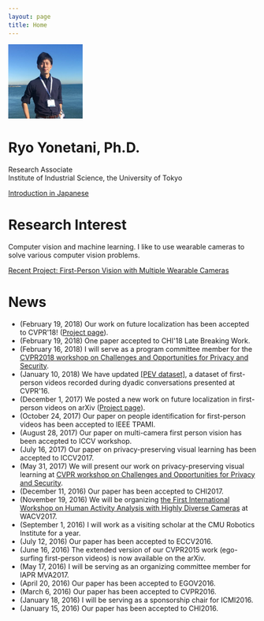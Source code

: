 ```yaml
---
layout: page
title: Home
---
```


<img class="img-circle img-responsive" src="/images/me.png" style='width: 30%'>

# Ryo Yonetani, Ph.D.

Research Associate  
Institute of Industrial Science, the University of Tokyo

[Introduction in Japanese](/profile_j/)

# Research Interest
Computer vision and machine learning. I like to use wearable cameras to solve various computer vision problems.

[Recent Project: First-Person Vision with Multiple Wearable Cameras](/2017/11/01/overview.html)

# News
- (February 19, 2018) Our work on future localization has been accepted to CVPR'18! ([Project page](/2018/02/19/ymys-cvpr2018.html)).
- (February 19, 2018) One paper accepted to CHI'18 Late Breaking Work.
- (February 16, 2018) I will serve as a program committee member for the [CVPR2018 workshop on Challenges and Opportunities for Privacy and Security](http://vision.soic.indiana.edu/bright-and-dark-workshop-2018/).
- (January 10, 2018) We have updated [[PEV dataset]](https://www.dropbox.com/s/oykg2xeu0p39i4o/yks_cvpr2016.zip?dl=0), a dataset of first-person videos recorded during dyadic conversations presented at CVPR'16.
- (December 1, 2017) We posted a new work on future localization in first-person videos on arXiv ([Project page](/2018/02/19/ymys-cvpr2018.html)).
- (October 24, 2017) Our paper on people identification for first-person videos has been accepted to IEEE TPAMI.
- (August 28, 2017) Our paper on multi-camera first person vision has been accepted to ICCV workshop.
- (July 16, 2017) Our paper on privacy-preserving visual learning has been accepted to ICCV2017.
- (May 31, 2017) We will present our work on privacy-preserving visual learning at [CVPR workshop on Challenges and Opportunities for Privacy and Security](http://vision.soic.indiana.edu/bright-and-dark-workshop-2017/cvpr2017.html).
- (December 11, 2016) Our paper has been accepted to CHI2017.
- (November 19, 2016) We will be organizing [the First International Workshop on Human Activity Analysis with Highly Diverse Cameras](http://printeps.org/HDC2017/) at WACV2017.
- (September 1, 2016) I will work as a visiting scholar at the CMU Robotics Institute for a year.
- (July 12, 2016) Our paper has been accepted to ECCV2016.
- (June 16, 2016) The extended version of our CVPR2015 work (ego-surfing first-person videos) is now available on the arXiv.
- (May 17, 2016) I will be serving as an organizing committee member for IAPR MVA2017.
- (April 20, 2016) Our paper has been accepted to EGOV2016.
- (March 6, 2016) Our paper has been accepted to CVPR2016.
- (January 18, 2016) I will be serving as a sponsorship chair for ICMI2016.
- (January 15, 2016) Our paper has been accepted to CHI2016.
